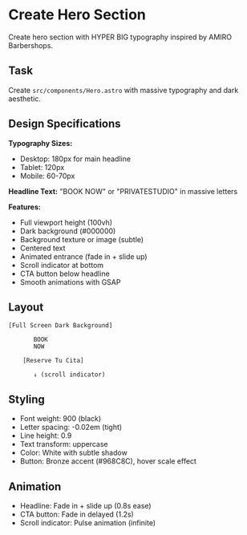 # Create Hero Section

Create hero section with HYPER BIG typography inspired by AMIRO Barbershops.

## Task
Create `src/components/Hero.astro` with massive typography and dark aesthetic.

## Design Specifications
**Typography Sizes:**
- Desktop: 180px for main headline
- Tablet: 120px
- Mobile: 60-70px

**Headline Text:**
"BOOK NOW" or "PRIVATESTUDIO" in massive letters

**Features:**
- Full viewport height (100vh)
- Dark background (#000000)
- Background texture or image (subtle)
- Centered text
- Animated entrance (fade in + slide up)
- Scroll indicator at bottom
- CTA button below headline
- Smooth animations with GSAP

## Layout
```
[Full Screen Dark Background]

       BOOK
       NOW

    [Reserve Tu Cita]

       ↓ (scroll indicator)
```

## Styling
- Font weight: 900 (black)
- Letter spacing: -0.02em (tight)
- Line height: 0.9
- Text transform: uppercase
- Color: White with subtle shadow
- Button: Bronze accent (#968C8C), hover scale effect

## Animation
- Headline: Fade in + slide up (0.8s ease)
- CTA button: Fade in delayed (1.2s)
- Scroll indicator: Pulse animation (infinite)
